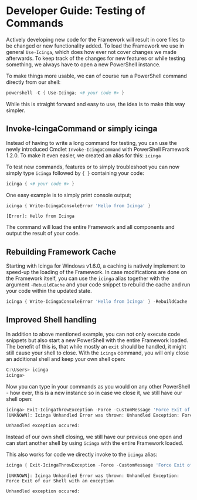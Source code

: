 # Developer Guide: Testing of Commands

Actively developing new code for the Framework will result in core files to be changed or new functionality added. To load the Framework we use in general `Use-Icinga`, which does how ever not cover changes we made afterwards. To keep track of the changes for new features or while testing something, we always have to open a new PowerShell instance.

To make things more usable, we can of course run a PowerShell command directly from our shell:

```powershell
powershell -C { Use-Icinga; <# your code #> }
```

While this is straight forward and easy to use, the idea is to make this way simpler.

## Invoke-IcingaCommand or simply icinga

Instead of having to write a long command for testing, you can use the newly introduced Cmdlet `Invoke-IcingaCommand` with PowerShell Framework 1.2.0. To make it even easier, we created an alias for this: `icinga`

To test new commands, features or to simply troubleshoot you can now simply type `icinga` followed by `{ }` containing your code:

```powershell
icinga { <# your code #> }
```

One easy example is to simply print console output;

```powershell
icinga { Write-IcingaConsoleError 'Hello from Icinga' }
```

```text
[Error]: Hello from Icinga
```

The command will load the entire Framework and all components and output the result of your code.

## Rebuilding Framework Cache

Starting with Icinga for Windows v1.6.0, a caching is natively implement to speed-up the loading of the Framework. In case modifications are done on the Framework itself, you can use the `icinga` alias together with the argument `-RebuildCache` and your code snippet to rebuild the cache and run your code within the updated state.

```powershell
icinga { Write-IcingaConsoleError 'Hello from Icinga' } -RebuildCache
```

## Improved Shell handling

In addition to above mentioned example, you can not only execute code snippets but also start a new PowerShell with the entire Framework loaded. The benefit of this is, that while mostly an `exit` should be handled, it might still cause your shell to close. With the `icinga` command, you will only close an additional shell and keep your own shell open:

```powershell
C:\Users> icinga
icinga>
```

Now you can type in your commands as you would on any other PowerShell - how ever, this is a new instance so in case we close it, we still have our shell open:

```powershell
icinga> Exit-IcingaThrowException -Force -CustomMessage 'Force Exit of our Shell with an exception';
[UNKNOWN]: Icinga Unhandled Error was thrown: Unhandled Exception: Force Exit of our Shell with an exception

Unhandled exception occured:
```

Instead of our own shell closing, we still have our previous one open and can start another shell by using `icinga` with the entire Framework loaded.

This also works for code we directly invoke to the `icinga` alias:

```powershell
icinga { Exit-IcingaThrowException -Force -CustomMessage 'Force Exit of our Shell with an exception'; }
```

```text
[UNKNOWN]: Icinga Unhandled Error was thrown: Unhandled Exception: Force Exit of our Shell with an exception

Unhandled exception occured:
```
